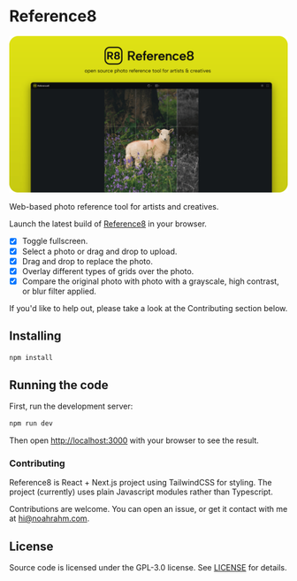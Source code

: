 # Reference8

[![Reference8](/.readme/reference8-banner.png)](https://reference8.com)

Web-based photo reference tool for artists and creatives. 

Launch the latest build of [Reference8](https://reference8.com) in your browser.

- [x] Toggle fullscreen.
- [x] Select a photo or drag and drop to upload.
- [x] Drag and drop to replace the photo.
- [x] Overlay different types of grids over the photo.
- [x] Compare the original photo with photo with a grayscale, high contrast, or blur filter applied. 

If you'd like to help out, please take a look at the Contributing section below.

## Installing

```bash
npm install
```


## Running the code

First, run the development server:

```bash
npm run dev
```

Then open [http://localhost:3000](http://localhost:3000) with your browser to see the result.


### Contributing

Reference8 is React + Next.js project using TailwindCSS for styling. The project (currently) uses plain Javascript modules rather than Typescript. 

Contributions are welcome. You can open an issue, or get it contact with me at hi@noahrahm.com.


## License

Source code is licensed under the GPL-3.0 license. See [LICENSE](/LICENSE) for details.
